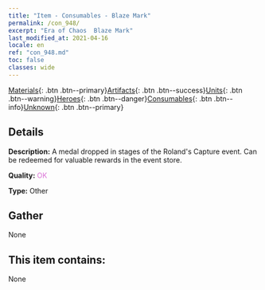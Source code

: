 ```yaml
---
title: "Item - Consumables - Blaze Mark"
permalink: /con_948/
excerpt: "Era of Chaos  Blaze Mark"
last_modified_at: 2021-04-16
locale: en
ref: "con_948.md"
toc: false
classes: wide
---
```

 [Materials](/Items/){: .btn .btn--primary}[Artifacts](/Items/Artifacts/){: .btn .btn--success}[Units](/Items/Units/){: .btn .btn--warning}[Heroes](/Items/Heroes/){: .btn .btn--danger}[Consumables](/Items/Consumables/){: .btn .btn--info}[Unknown](/Items/Unknown/){: .btn .btn--primary}

## Details
 **Description:** A medal dropped in stages of the Roland's Capture event. Can be redeemed for valuable rewards in the event store.

 **Quality:** <span style="color: #DA70D6">OK</span>

 **Type:** Other

## Gather

  None

## This item contains:

  None

